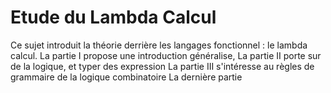 # Etude du Lambda Calcul

Ce sujet introduit la théorie derrière les langages fonctionnel : le lambda calcul.
La partie I propose une introduction généralise,
La partie II porte sur de la logique, et typer des expression
La partie III s'intéresse au règles de grammaire de la logique combinatoire
La dernière partie 
<!--stackedit_data:
eyJoaXN0b3J5IjpbLTEzMjU5MjAyOTIsLTIwODg3NDY2MTJdfQ
==
-->